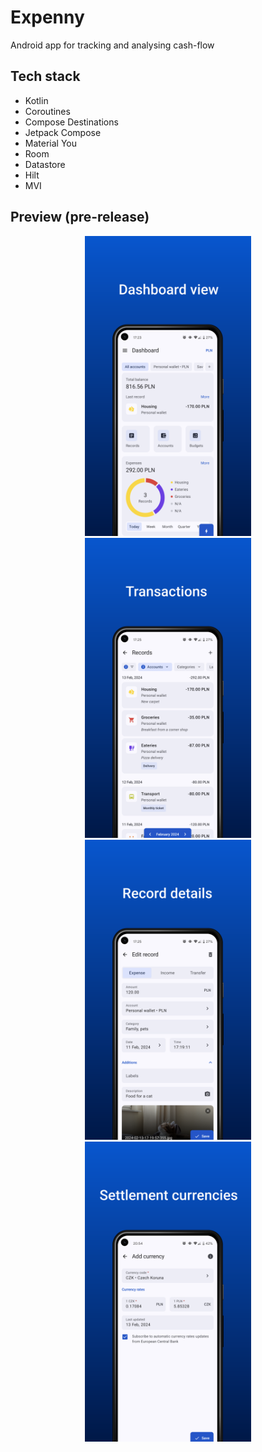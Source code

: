 # Expenny

Android app for tracking and analysing cash-flow<br/>

## Tech stack
- Kotlin
- Coroutines
- Compose Destinations
- Jetpack Compose
- Material You
- Room
- Datastore
- Hilt
- MVI

## Preview (pre-release)
<p style="margin : 0" align="center">
  <img src="./docs/frame_1.svg" height="480">
  <img src="./docs/frame_2.svg" height="480">
  <img src="./docs/frame_3.svg" height="480">
  <img src="./docs/frame_4.svg" height="480">
</p>
